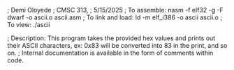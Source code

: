; Demi Oloyede
; CMSC 313,
; 5/15/2025 
; To assemble: nasm -f elf32 -g -F dwarf -o ascii.o ascii.asm
; To link and load: ld -m elf_i386 -o ascii ascii.o
; To view: ./ascii

; Description: This program takes the provided hex values and prints out their ASCII characters, ex: 0x83 will be converted into 83 in the print, and so on.
; Internal documentation is available in the form of comments within code.
